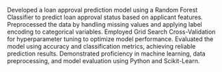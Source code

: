 Developed a loan approval prediction model using a Random Forest Classifier to predict loan approval status based on applicant features. 
Preprocessed the data by handling missing values and applying label encoding to categorical variables. 
Employed Grid Search Cross-Validation for hyperparameter tuning to optimize model performance.
Evaluated the model using accuracy and classification metrics, achieving reliable prediction results. 
Demonstrated proficiency in machine learning, data preprocessing, and model evaluation using Python and Scikit-Learn.

